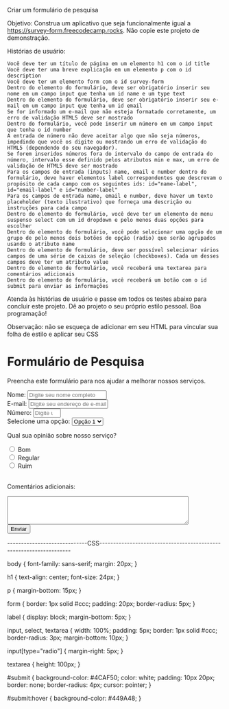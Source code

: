 Criar um formulário de pesquisa

Objetivo: Construa um aplicativo que seja funcionalmente igual a https://survey-form.freecodecamp.rocks. Não copie este projeto de demonstração.

Histórias de usuário:

    Você deve ter um título de página em um elemento h1 com o id title
    Você deve ter uma breve explicação em um elemento p com o id description
    Você deve ter um elemento form com o id survey-form
    Dentro do elemento do formulário, deve ser obrigatório inserir seu nome em um campo input que tenha um id name e um type text
    Dentro do elemento do formulário, deve ser obrigatório inserir seu e-mail em um campo input que tenha um id email
    Se for informado um e-mail que não esteja formatado corretamente, um erro de validação HTML5 deve ser mostrado
    Dentro do formulário, você pode inserir um número em um campo input que tenha o id number
    A entrada de número não deve aceitar algo que não seja números, impedindo que você os digite ou mostrando um erro de validação do HTML5 (dependendo do seu navegador).
    Se forem inseridos números fora do intervalo do campo de entrada do número, intervalo esse definido pelos atributos min e max, um erro de validação de HTML5 deve ser mostrado
    Para os campos de entrada (inputs) name, email e number dentro do formulário, deve haver elementos label correspondentes que descrevam o propósito de cada campo com os seguintes ids: id="name-label", id="email-label" e id="number-label"
    Para os campos de entrada name, email e number, deve haver um texto placeholder (texto ilustrativo) que forneça uma descrição ou instruções para cada campo
    Dentro do elemento do formulário, você deve ter um elemento de menu suspenso select com um id dropdown e pelo menos duas opções para escolher
    Dentro do elemento do formulário, você pode selecionar uma opção de um grupo de pelo menos dois botões de opção (radio) que serão agrupados usando o atributo name
    Dentro do elemento de formulário, deve ser possível selecionar vários campos de uma série de caixas de seleção (checkboxes). Cada um desses campos deve ter um atributo value
    Dentro do elemento de formulário, você receberá uma textarea para comentários adicionais
    Dentro do elemento de formulário, você receberá um botão com o id submit para enviar as informações

Atenda às histórias de usuário e passe em todos os testes abaixo para concluir este projeto. Dê ao projeto o seu próprio estilo pessoal. Boa programação!

Observação: não se esqueça de adicionar <link rel="stylesheet" href="styles.css"> em seu HTML para vincular sua folha de estilo e aplicar seu CSS



<!DOCTYPE html>
<html lang="pt-BR">
<head>
  <meta charset="UTF-8">
  <meta name="viewport" content="width=device-width, initial-scale=1.0">
  <title>Formulário de Pesquisa</title>
  <link rel="stylesheet" href="styles.css">
</head>
<body>
  <h1 id="title">Formulário de Pesquisa</h1>
  <p id="description">Preencha este formulário para nos ajudar a melhorar nossos serviços.</p>
  <form id="survey-form">
    <label for="name" id="name-label">Nome:</label>
    <input type="text" id="name" name="name" placeholder="Digite seu nome completo" required>
    <br>
    <label for="email" id="email-label">E-mail:</label>
    <input type="email" id="email" name="email" placeholder="Digite seu endereço de e-mail" required>
    <br>
    <label for="number" id="number-label">Número:</label>
    <input type="number" id="number" name="number" min="1" max="100" placeholder="Digite um número entre 1 e 100">
    <br>
    <label for="dropdown" id="dropdown-label">Selecione uma opção:</label>
    <select id="dropdown" name="dropdown">
      <option value="opção1">Opção 1</option>
      <option value="opção2">Opção 2</option>
      <option value="opção3">Opção 3</option>
    </select>
    <br>
    <p>Qual sua opinião sobre nosso serviço?</p>
    <input type="radio" id="opinião1" name="opinião" value="bom">
    <label for="opinião1">Bom</label>
    <br>
    <input type="radio" id="opinião2" name="opinião" value="regular">
    <label for="opinião2">Regular</label>
    <br>
    <input type="radio" id="opinião3" name="opinião" value="ruim">
    <label for="opinião3">Ruim</label>
    <br>
    <br>
    <p>Comentários adicionais:</p>
    <textarea id="comentarios" name="comentarios" rows="4" cols="50"></textarea>
    <br>
    <button type="submit" id="submit">Enviar</button>
  </form>
</body>
</html>

-----------------------------CSS-------------------------------------------------------------------


body {
  font-family: sans-serif;
  margin: 20px;
}

h1 {
  text-align: center;
  font-size: 24px;
}

p {
  margin-bottom: 15px;
}

form {
  border: 1px solid #ccc;
  padding: 20px;
  border-radius: 5px;
}

label {
  display: block;
  margin-bottom: 5px;
}

input, select, textarea {
  width: 100%;
  padding: 5px;
  border: 1px solid #ccc;
  border-radius: 3px;
  margin-bottom: 10px;
}

input[type="radio"] {
  margin-right: 5px;
}

textarea {
  height: 100px;
}

#submit {
  background-color: #4CAF50;
  color: white;
  padding: 10px 20px;
  border: none;
  border-radius: 4px;
  cursor: pointer;
}

#submit:hover {
  background-color: #449A48;
}

